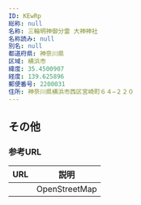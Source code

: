 ```yaml
---
ID: KEwRp
総称: null
名称: 三輪明神御分霊 大神神社
名称読み: null
別名: null
都道府県: 神奈川県
区域: 横浜市
緯度: 35.4500907
経度: 139.625896
郵便番号: 2200031
住所: 神奈川県横浜市西区宮崎町６４−２２０
---
```


## その他

### 参考URL

| URL | 説明          |
| --- | ------------- |
|     | OpenStreetMap |
